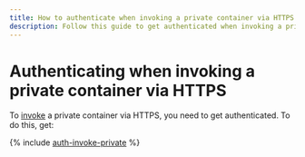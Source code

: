 ```yaml
---
title: How to authenticate when invoking a private container via HTTPS in {{ sf-full-name }}
description: Follow this guide to get authenticated when invoking a private container via HTTPS.
---
```


# Authenticating when invoking a private container via HTTPS

To [invoke](invoke.md) a private container via HTTPS, you need to get authenticated. To do this, get:

{% include [auth-invoke-private](../../_includes/functions/auth-invoke-private.md) %}
